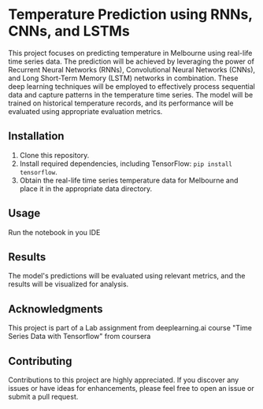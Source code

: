 # Temperature Prediction using RNNs, CNNs, and LSTMs

This project focuses on predicting temperature in Melbourne using real-life time series data. The prediction will be achieved by leveraging the power of Recurrent Neural Networks (RNNs), Convolutional Neural Networks (CNNs), and Long Short-Term Memory (LSTM) networks in combination. These deep learning techniques will be employed to effectively process sequential data and capture patterns in the temperature time series. The model will be trained on historical temperature records, and its performance will be evaluated using appropriate evaluation metrics.

## Installation

1. Clone this repository.
2. Install required dependencies, including TensorFlow: `pip install tensorflow`.
3. Obtain the real-life time series temperature data for Melbourne and place it in the appropriate data directory.

## Usage

Run the notebook in you IDE

## Results

The model's predictions will be evaluated using relevant metrics, and the results will be visualized for analysis.


## Acknowledgments

This project is part of a Lab assignment from deeplearning.ai course "Time Series Data with Tensorflow" from coursera 

## Contributing

Contributions to this project are highly appreciated. If you discover any issues or have ideas for enhancements, please feel free to open an issue or submit a pull request.